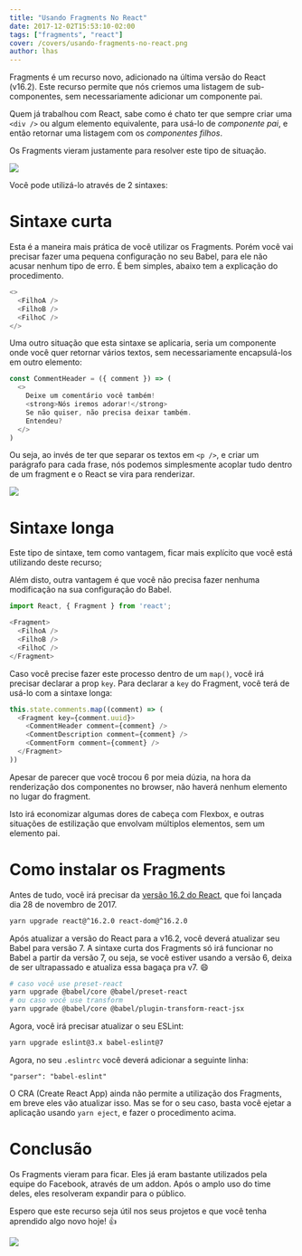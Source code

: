 ```yaml
---
title: "Usando Fragments No React"
date: 2017-12-02T15:53:10-02:00
tags: ["fragments", "react"]
cover: /covers/usando-fragments-no-react.png
author: lhas
---
```


Fragments é um recurso novo, adicionado na última versão do React (v16.2). Este recurso permite que nós criemos uma listagem de sub-componentes, sem necessariamente adicionar um componente pai.

Quem já trabalhou com React, sabe como é chato ter que sempre criar uma `<div />` ou algum elemento equivalente, para usá-lo de *componente pai*, e então retornar uma listagem com os *componentes filhos*.

Os Fragments vieram justamente para resolver este tipo de situação.

![](https://media.giphy.com/media/xUA7b7XgQQkWfUIIHC/giphy.gif)

Você pode utilizá-lo através de 2 sintaxes:

# Sintaxe curta

Esta é a maneira mais prática de você utilizar os Fragments. Porém você vai precisar fazer uma pequena configuração no seu Babel, para ele não acusar nenhum tipo de erro. É bem simples, abaixo tem a explicação do procedimento.

```js
<>
  <FilhoA />
  <FilhoB />
  <FilhoC />
</>
```

Uma outro situação que esta sintaxe se aplicaria, seria um componente onde você quer retornar vários textos, sem necessariamente encapsulá-los em outro elemento:

```js
const CommentHeader = ({ comment }) => (
  <>
    Deixe um comentário você também!
    <strong>Nós iremos adorar!</strong>
    Se não quiser, não precisa deixar também.
    Entendeu?
  </>
)
```

Ou seja, ao invés de ter que separar os textos em `<p />`, e criar um parágrafo para cada frase, nós podemos simplesmente acoplar tudo dentro de um fragment e o React se vira para renderizar.

![](https://media.giphy.com/media/ZZdRSJ6ESGA5G/giphy.gif)

# Sintaxe longa

Este tipo de sintaxe, tem como vantagem, ficar mais explícito que você está utilizando deste recurso;

Além disto, outra vantagem é que você não precisa fazer nenhuma modificação na sua configuração do Babel.

```js
import React, { Fragment } from 'react';

<Fragment>
  <FilhoA />
  <FilhoB />
  <FilhoC />
</Fragment>
```

Caso você precise fazer este processo dentro de um `map()`, você irá precisar declarar a prop `key`. Para declarar a `key` do Fragment, você terá de usá-lo com a sintaxe longa:

```js
this.state.comments.map((comment) => (
  <Fragment key={comment.uuid}>
    <CommentHeader comment={comment} />
    <CommentDescription comment={comment} />
    <CommentForm comment={comment} />
  </Fragment>
))
```

Apesar de parecer que você trocou 6 por meia dúzia, na hora da renderização dos componentes no browser, não haverá nenhum elemento no lugar do fragment.

Isto irá economizar algumas dores de cabeça com Flexbox, e outras situações de estilização que envolvam múltiplos elementos, sem um elemento pai.

# Como instalar os Fragments

Antes de tudo, você irá precisar da [versão 16.2 do React](https://github.com/facebook/react/blob/master/CHANGELOG.md#1620-november-28-2017), que foi lançada dia 28 de novembro de 2017.

```bash
yarn upgrade react@^16.2.0 react-dom@^16.2.0
```

Após atualizar a versão do React para a v16.2, você deverá atualizar seu Babel para versão 7. A sintaxe curta dos Fragments só irá funcionar no Babel a partir da versão 7, ou seja, se você estiver usando a versão 6, deixa de ser ultrapassado e atualiza essa bagaça pra v7. :smile:

```bash
# caso você use preset-react
yarn upgrade @babel/core @babel/preset-react
# ou caso você use transform
yarn upgrade @babel/core @babel/plugin-transform-react-jsx
```

Agora, você irá precisar atualizar o seu ESLint:

```bash
yarn upgrade eslint@3.x babel-eslint@7
```

Agora, no seu `.eslintrc` você deverá adicionar a seguinte linha:

```
"parser": "babel-eslint"
```

O CRA (Create React App) ainda não permite a utilização dos Fragments, em breve eles vão atualizar isso. Mas se for o seu caso, basta você ejetar a aplicação usando `yarn eject`, e fazer o procedimento acima.

# Conclusão

Os Fragments vieram para ficar. Eles já eram bastante utilizados pela equipe do Facebook, através de um addon. Após o amplo uso do time deles, eles resolveram expandir para o público.

Espero que este recurso seja útil nos seus projetos e que você tenha aprendido algo novo hoje! :+1:

![](https://media3.giphy.com/media/3ogsjQvoi63d8PxuUg/giphy.gif)
